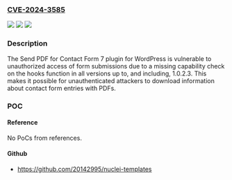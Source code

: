 ### [CVE-2024-3585](https://cve.mitre.org/cgi-bin/cvename.cgi?name=CVE-2024-3585)
![](https://img.shields.io/static/v1?label=Product&message=Send%20PDF%20for%20Contact%20Form%207&color=blue)
![](https://img.shields.io/static/v1?label=Version&message=*%3C%3D%201.0.2.3%20&color=brighgreen)
![](https://img.shields.io/static/v1?label=Vulnerability&message=CWE-862%20Missing%20Authorization&color=brighgreen)

### Description

The Send PDF for Contact Form 7 plugin for WordPress is vulnerable to unauthorized access of form submissions due to a missing capability check on the hooks function in all versions up to, and including, 1.0.2.3. This makes it possible for unauthenticated attackers to download information about contact form entries with PDFs.

### POC

#### Reference
No PoCs from references.

#### Github
- https://github.com/20142995/nuclei-templates

